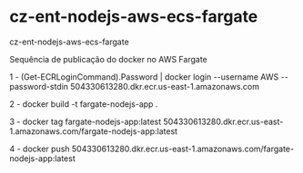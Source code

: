 # cz-ent-nodejs-aws-ecs-fargate
cz-ent-nodejs-aws-ecs-fargate

Sequência de publicação do docker no AWS Fargate

1 - (Get-ECRLoginCommand).Password | docker login --username AWS --password-stdin 504330613280.dkr.ecr.us-east-1.amazonaws.com

2 - docker build -t fargate-nodejs-app .

3 - docker tag fargate-nodejs-app:latest 504330613280.dkr.ecr.us-east-1.amazonaws.com/fargate-nodejs-app:latest

4 - docker push 504330613280.dkr.ecr.us-east-1.amazonaws.com/fargate-nodejs-app:latest